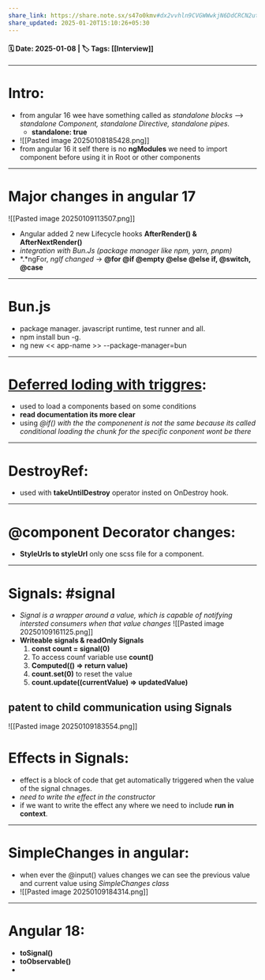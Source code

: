 ```yaml
---
share_link: https://share.note.sx/s47o0kmv#dx2vvhln9CVGWWwkjN6DdCRCN2ut6ba3W4L48eN3VO0
share_updated: 2025-01-20T15:10:26+05:30
---
```

#### 🗓️ Date: 2025-01-08 | 🏷️ Tags: [[Interview]]
---
 
# Intro:
- from angular 16 wee have something called as *standalone blocks* --> *standalone Component, standalone Directive, standalone pipes.*
	- **standalone: true**
- ![[Pasted image 20250108185428.png]]
- from angular 16 it self there is no **ngModules** we need to import component before using it in Root or other components
---
# Major changes in angular 17

![[Pasted image 20250109113507.png]]

- Angular added 2 new Lifecycle hooks **AfterRender() & AfterNextRender()**
- *integration with Bun.Js (package manager like npm, yarn, pnpm)*
- *.*ngFor, *ngIf changed* -> **@for @if @empty @else @else if, @switch, @case**
---
# Bun.js
- package manager. javascript runtime, test runner and all.
- npm install bun -g.
- ng new << app-name >> --package-manager=bun

---
# [Deferred loding with triggres](https://angular.dev/guide/templates/defer):
- used to load a components based on some conditions
- **read documentation its more clear**
- using *@if() with the the componenent is not the same because its called conditional loading the chunk for the specific conponent wont be there*
---
# DestroyRef:
- used with **takeUntilDestroy** operator insted on OnDestroy hook.
---
# @component Decorator changes:
 - **StyleUrls to styleUrl** only one scss file for a component.
 ---
# Signals: #signal
- *Signal is a wrapper around a value, which is capable of notifying intersted consumers when that value changes*
 ![[Pasted image 20250109161125.png]]
- **Writeable signals & readOnly Signals**
	1. **const count = signal(0)**
	2. To access counf variable use **count()**
	3. **Computed(() => return value)**
	4. **count.set(0)** to reset the value 
	5. **count.update((currentValue) =>  updatedValue)**
## patent to child communication using Signals

![[Pasted image 20250109183554.png]]

# Effects in Signals:
- effect is a block of code that get automatically triggered when the value of the signal chnages.
- *need to write the effect in the constructor*
- if we want to write the effect any where we need to include **run in context**.
---
# SimpleChanges in angular:
- when ever the @input() values changes we can see the previous value and current value using *SimpleChanges class*
- ![[Pasted image 20250109184314.png]]
---
# Angular 18:

- **toSignal()**
- **toObservable()**
- 